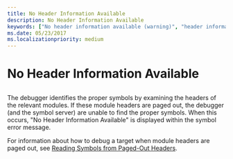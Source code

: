 ```yaml
---
title: No Header Information Available
description: No Header Information Available
keywords: ["No header information available (warning)", "header information not available (warning)"]
ms.date: 05/23/2017
ms.localizationpriority: medium
---
```


# No Header Information Available


## <span id="ddk_no_header_information_available_dbg"></span><span id="DDK_NO_HEADER_INFORMATION_AVAILABLE_DBG"></span>


The debugger identifies the proper symbols by examining the headers of the relevant modules. If these module headers are paged out, the debugger (and the symbol server) are unable to find the proper symbols. When this occurs, "No Header Information Available" is displayed within the symbol error message.

For information about how to debug a target when module headers are paged out, see [Reading Symbols from Paged-Out Headers](reading-symbols-from-paged-out-headers.md).

 

 





